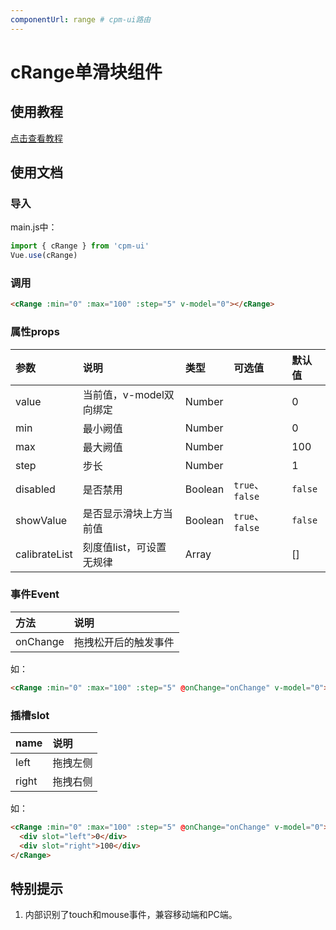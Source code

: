 ```yaml
---
componentUrl: range # cpm-ui路由
---
```


# cRange单滑块组件

## 使用教程
[点击查看教程](https://cpm828.github.io/cpm-ui/demo/index.html#/range)



## 使用文档
### 导入
main.js中：
```js
import { cRange } from 'cpm-ui'
Vue.use(cRange)
```

### 调用
```html
<cRange :min="0" :max="100" :step="5" v-model="0"></cRange>
```

### 属性props
|参数|说明|类型|可选值|默认值|
|:---|:---|:---|:---|:---|
|value|当前值，v-model双向绑定|Number||0|
|min|最小阙值|Number||0|
|max|最大阙值|Number||100|
|step|步长|Number||1|
|disabled|是否禁用|Boolean|`true`、`false`|`false`|
|showValue|是否显示滑块上方当前值|Boolean|`true`、`false`|`false`|
|calibrateList|刻度值list，可设置无规律|Array||[]|


### 事件Event
|方法|说明|
|:---|:---|
|onChange|拖拽松开后的触发事件|

如：
```html
<cRange :min="0" :max="100" :step="5" @onChange="onChange" v-model="0"></cRange>
```

### 插槽slot
|name|说明|
|:---|:---|
|left|拖拽左侧|
|right|拖拽右侧|

如：
```html
<cRange :min="0" :max="100" :step="5" @onChange="onChange" v-model="0">
  <div slot="left">0</div>
  <div slot="right">100</div>
</cRange>
```



## 特别提示
1. 内部识别了touch和mouse事件，兼容移动端和PC端。